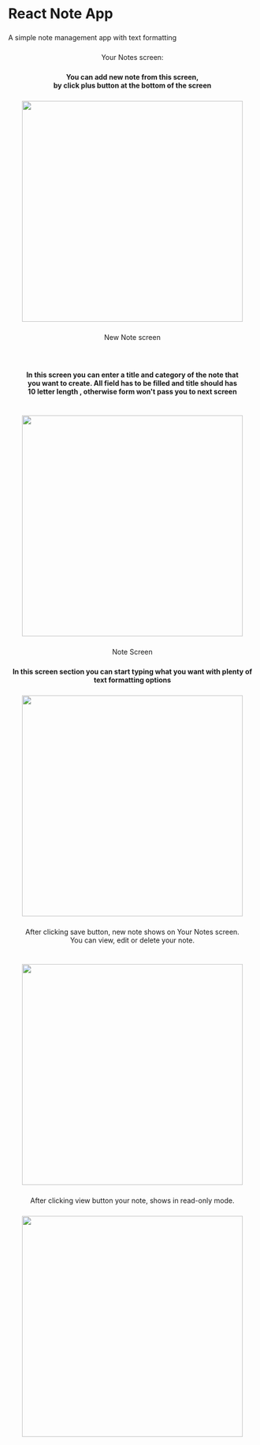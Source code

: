 <h1 align="left">React Note App</h1>

###

<p align="left">A simple note management app with text formatting</p>

###

<p align="center">Your Notes screen:</p>

###

<h4 align="center">You can add new note from this screen,<br>by click plus button at the bottom of the screen</h4>

###

<div align="center">
  <img height="448" src="https://github-production-user-asset-6210df.s3.amazonaws.com/130146176/283884078-c14b883c-9f8a-48e4-9ef0-eda46234e0e8.jpg"  />
</div>

###

<p align="center">New Note screen</p>

###

<br clear="both">

<h4 align="center">In this screen you can enter a title and category of the note that <br>you want to create. All field has to be filled and title should has <br>10 letter length , otherwise form won't pass you to next screen</h4>

###

<br clear="both">

<div align="center">
  <img height="448" src="https://github.com/Jakukow/Note-React/assets/130146176/1fb31b31-bb72-4049-887b-f819f4be01e4"  />
</div>

###

<p align="center">Note Screen</p>

###

<h4 align="center">In this screen section you can start typing what you want with plenty of text formatting options</h4>

###

<div align="center">
  <img height="448" src="https://github.com/Jakukow/Note-React/assets/130146176/07628e73-3b4e-4e5b-b9a5-2db16fe83476"  />
</div>

###

<p align="center">After clicking save button, new note shows on Your Notes screen. <br>You can view, edit or delete your note.</p>

###

<br clear="both">

<div align="center">
  <img height="448" src="https://github.com/Jakukow/Note-React/assets/130146176/10e0ea13-241e-49eb-ad10-2efb1d4041f4"  />
</div>

###

<p align="center">After clicking view button your note, shows in read-only mode.</p>

###

<div align="center">
  <img height="448" src="https://github.com/Jakukow/Note-React/assets/130146176/04ec1be9-8e22-4bf4-b34b-61c5c223b91c"  />
</div>

###
